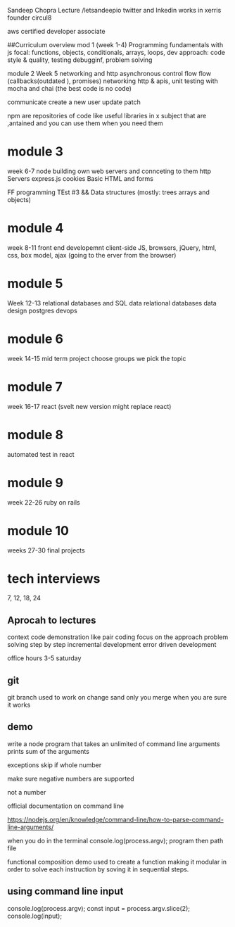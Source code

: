Sandeep Chopra Lecture
/letsandeepio twitter and lnkedin
works in xerris
founder circul8

aws certified developer associate 

##Curriculum overview
mod 1 (week 1-4)
Programming fundamentals with js
focal: functions, objects, conditionals, arrays, loops,
dev approach: code style & quality, testing debugginf, problem solving

module 2 Week 5
networking and http 
asynchronous control flow flow (callbacks(outdated ), promises) networking http & apis, unit testing with mocha and chai (the best code is no code)

communicate
create a new user
update
patch

npm are repositories of code like useful libraries in x subject that are ,antained and you can use them when you need them
# module 3
week 6-7
node
building own web servers and connceting to them
http Servers
express.js
cookies
Basic HTML and forms

FF programming TEst #3 && Data structures (mostly: trees arrays and objects)

# module 4
week 8-11
front end developemnt
client-side JS, browsers, jQuery, html, css, box model, ajax (going to the erver from the browser)

# module 5
Week 12-13
relational databases and SQL
data relational databases data design postgres
devops

# module 6
week 14-15
mid term project
choose groups we pick the topic


# module 7 
week 16-17
react (svelt new version might replace react)

# module 8
automated test in react

# module 9
week 22-26
ruby on rails

# module 10
weeks 27-30
final projects

# tech interviews
7, 12, 18, 24


## Aprocah to lectures
context
code demonstration like pair coding
focus on the approach
  problem solving
  step by step incremental development
  error driven development

  office hours 3-5 saturday


  ## git
  git branch used to work on change sand only you merge when you are sure it works

  ## demo

  write a node program that 
  takes an unlimited of command line arguments
  prints sum of the arguments

  exceptions skip if whole number

  make sure negative numbers are supported

  not a number 

  official documentation on command line

  https://nodejs.org/en/knowledge/command-line/how-to-parse-command-line-arguments/

  when you do in the terminal
  console.log(process.argv);
  program
  then path file

  functional composition demo used to create a function making it modular in order to solve each instruction by soving it in sequential steps.

## using command line input
console.log(process.argv);
const input = process.argv.slice(2);
console.log(input);
